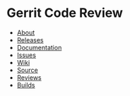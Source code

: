 # Gerrit Code Review

* [About](/about.md)
* [Releases](/releases/README.md)
* [Documentation](https://gerrit-documentation.storage.googleapis.com/Documentation/2.14.3/index.html)
* [Issues](/issues.md)
* [Wiki](https://gerrit.googlesource.com/homepage/+/md-pages/docs/)
* [Source](https://gerrit.googlesource.com/gerrit/)
* [Reviews](https://gerrit-review.googlesource.com/#/q/status:open+project:gerrit)
* [Builds](https://gerrit-ci.gerritforge.com)

[home]: /index.md
[logo]: /images/diffy45.png
